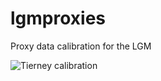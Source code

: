 # lgmproxies
Proxy data calibration for the LGM

![Tierney calibration](images/tierney_calibration.png)
